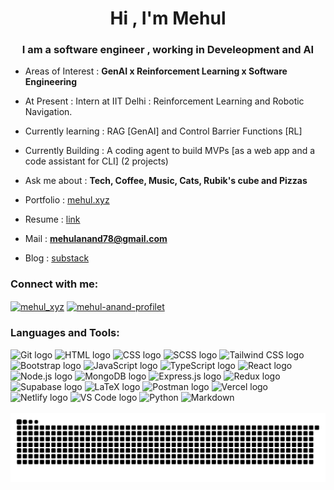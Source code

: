 <h1 align="center"> <!--<img src="https://raw.githubusercontent.com/ashu-guo/ashu-guo/main/assets/wave.gif" width="50px" height="50px"></img>--> Hi , I'm Mehul</h1>
<h3 align="center">I am a software engineer , working in Develeopment and AI</h3>

- Areas of Interest : **GenAI x Reinforcement Learning x Software Engineering**
  
- At Present : Intern at IIT Delhi : Reinforcement Learning and Robotic Navigation.

- Currently learning : RAG [GenAI] and Control Barrier Functions [RL]

- Currently Building : A coding agent to build MVPs [as a web app and a code assistant for CLI] (2 projects)

- Ask me about : **Tech, Coffee, Music, Cats, Rubik's cube and Pizzas**

- Portfolio : <a href="https://mehul.xyz/" target="_blank" rel="noopener noreferrer">mehul.xyz</a>

- Resume : <a href="https://kutt.it/resume-mehul" target="_blank" rel="noopener noreferrer">link</a>

- Mail : **mehulanand78@gmail.com**

- Blog : [substack](https://mehulanand.substack.com/)

<h3 align="left">Connect with me:</h3>
<p align="left">
<a href="https://x.com/mehul_xyz" target="blank"><img align="center" src="https://skillicons.dev/icons?i=twitter" alt="mehul_xyz" height="38" width="38" /></a>
<a href="https://www.linkedin.com/in/mehulxyz" target="blank"><img align="center" src="https://skillicons.dev/icons?i=linkedin" alt="mehul-anand-profilet" height="38" width="38" /></a>
</p>
<h3 align="left">Languages and Tools:</h3>
<div align="left">
  <img src="https://skillicons.dev/icons?i=git" height="40" alt="Git logo" />
  <img src="https://skillicons.dev/icons?i=html" height="40" alt="HTML logo" />
  <img src="https://skillicons.dev/icons?i=css" height="40" alt="CSS logo" />
  <img src="https://skillicons.dev/icons?i=scss" height="40" alt="SCSS logo" />
  <img src="https://skillicons.dev/icons?i=tailwind" height="40" alt="Tailwind CSS logo" />
  <img src="https://skillicons.dev/icons?i=bootstrap" height="40" alt="Bootstrap logo" />
  <img src="https://skillicons.dev/icons?i=js" height="40" alt="JavaScript logo" />
  <img src="https://skillicons.dev/icons?i=ts" height="40" alt="TypeScript logo" />
  <img src="https://skillicons.dev/icons?i=react" height="40" alt="React logo" />
  <img src="https://skillicons.dev/icons?i=nodejs" height="40" alt="Node.js logo" />
  <img src="https://skillicons.dev/icons?i=mongo" height="40" alt="MongoDB logo" />
  <img src="https://skillicons.dev/icons?i=expressjs" height="40" alt="Express.js logo" />
  <img src="https://skillicons.dev/icons?i=redux" height="40" alt="Redux logo" />
  <img src="https://skillicons.dev/icons?i=supabase" height="40" alt="Supabase logo" />
  <img src="https://skillicons.dev/icons?i=latex" height="40" alt="LaTeX logo" />
  <img src="https://skillicons.dev/icons?i=postman" height="40" alt="Postman logo" />
  <img src="https://skillicons.dev/icons?i=vercel" height="40" alt="Vercel logo" />
  <img src="https://skillicons.dev/icons?i=netlify" height="40" alt="Netlify logo" />
  <img src="https://skillicons.dev/icons?i=vscode" height="40" alt="VS Code logo" />
  <img src="https://skillicons.dev/icons?i=py" height="40" alt="Python" />
  <img src="https://skillicons.dev/icons?i=md" height="40" alt="Markdown" />
<!--   <img src="https://skillicons.dev/icons?i=ubuntu" height="40" alt="Ubuntu Logo" /> -->
</div>

<br/>

<!-- ![Mehul's github activity graph](https://github-readme-activity-graph.vercel.app/graph?username=mehul-anand&theme=tokyo-night) -->



<!--<h3 align="left">Stats :</h3>-->
<!-- <p><img align="center" src="https://github-readme-stats.vercel.app/api/top-langs?username=mehul-anand&show_icons=true&theme=radical&locale=en&layout=compact" alt="mehul-anand" /></p> -->
<!-- <p><img align="center" src="https://nirzak-streak-stats.vercel.app?user=mehul-anand&theme=radical&date_format=j%20M%5B%20Y%5D&mode=weekly" alt="mehul-anand" /></p> -->
<!-- <h3 align="left">Trophies :</h3> -->
<!-- <p><img align="center" src="https://github-profile-trophy.vercel.app/?username=mehul-anand&theme=onedark" alt="mehul-anand" /></p> -->
<!--<div style="border:10px solid #846eee; text-align: center; width:100px">-->
<div>
  <picture>
    <source media="(prefers-color-scheme: dark)" srcset="https://raw.githubusercontent.com/ashu-guo/ashu-guo/master/assets/github-contribution-grid-snake.svg">
    <source media="(prefers-color-scheme: light)" srcset="https://raw.githubusercontent.com/ashu-guo/ashu-guo/master/assets/github-contribution-grid-snake.svg">
    <img alt="github contribution grid snake animation" src="https://raw.githubusercontent.com/ashu-guo/ashu-guo/master/assets/github-contribution-grid-snake.svg">
  </picture>
</div>

